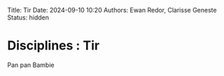 Title: Tir
Date: 2024-09-10 10:20
Authors: Ewan Redor, Clarisse Geneste
Status: hidden

# Disciplines : Tir

Pan pan Bambie
